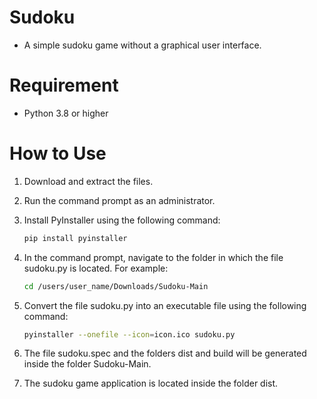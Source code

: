# Sudoku
- A simple sudoku game without a graphical user interface.
# Requirement
- Python 3.8 or higher
# How to Use
1. Download and extract the files.
2. Run the command prompt as an administrator.
3. Install PyInstaller using the following command:

   ```Bash
   pip install pyinstaller
   
4. In the command prompt, navigate to the folder in which the file sudoku.py is located. For example:

   ```Bash
   cd /users/user_name/Downloads/Sudoku-Main

5. Convert the file sudoku.py into an executable file using the following command:

   ```Bash
   pyinstaller --onefile --icon=icon.ico sudoku.py

6. The file sudoku.spec and the folders dist and build will be generated inside the folder Sudoku-Main.
7. The sudoku game application is located inside the folder dist.
